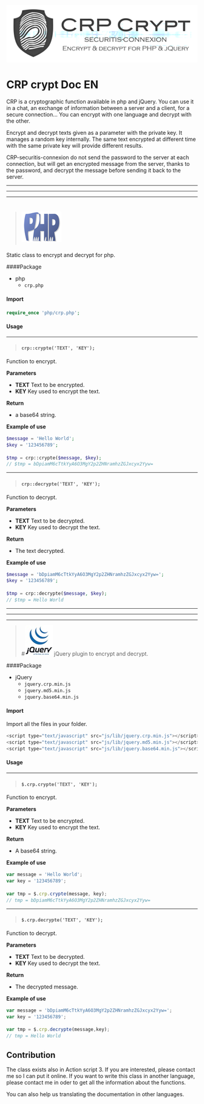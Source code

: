 ![logo](../img/CRPLogo.png)

# CRP crypt Doc EN

CRP is a cryptographic function available in php and jQuery. You can use it in a chat, an exchange of information between a server and a client, for a secure connection… You can encrypt with one language and decrypt with the other.

Encrypt and decrypt texts given as a parameter with the private key. It manages a random key internally. The same text encrypted at different time with the same private key will provide different results.

CRP-securitis-connexion do not send the password to the server at each connection, but will get an encrypted message from the server, thanks to the password, and decrypt the message before sending it back to the server.

***
***
***

> # ![icone](../img/php.png)
Static class to encrypt and decrypt for php.


####Package
* php
	* `crp.php`

#### Import
```php
require_once 'php/crp.php';
```

#### Usage
***
> #### `crp::crypte('TEXT', 'KEY');`
Function to encrypt.

**Parameters**
* **TEXT** Text to be encrypted.
* **KEY** Key used to encrypt the text.

**Return**
* a base64 string.

**Example of use**
```php
$message = 'Hello World';
$key = '123456789';

$tmp = crp::crypte($message, $key);
// $tmp = bDpiamM6cTtkYyA6O3MgY2p2ZHNramhzZGJxcyx2Yyw=
```

***

> #### `crp::decrypte('TEXT', 'KEY');`
Function to decrypt.

**Parameters**
* **TEXT** Text to be decrypted.
* **KEY** Key used to decrypt the text.

**Return**
* The text decrypted.

**Example of use**

```php
$message = 'bDpiamM6cTtkYyA6O3MgY2p2ZHNramhzZGJxcyx2Yyw=';
$key = '123456789';
	
$tmp = crp::decrypte($message, $key);
// $tmp = Hello World
```
***
***
***

> #![icone](../img/jquery.png) 
jQuery plugin to encrypt and decrypt.

####Package
* jQuery
	* `jquery.crp.min.js`
	* `jquery.md5.min.js`
	* `jquery.base64.min.js`

#### Import
Import all the files in your folder.
```js
<script type="text/javascript" src="js/lib/jquery.crp.min.js"></script>
<script type="text/javascript" src="js/lib/jquery.md5.min.js"></script>
<script type="text/javascript" src="js/lib/jquery.base64.min.js"></script>
```

#### Usage

***

> #### `$.crp.crypte('TEXT', 'KEY');`
Function to encrypt.

**Parameters**
* **TEXT** Text to be encrypted.
* **KEY** Key used to encrypt the text.

**Return**
* A base64 string.

**Example of use**
```js
var message = 'Hello World';
var key = '123456789';
	
var tmp = $.crp.crypte(message, key);
// tmp = bDpiamM6cTtkYyA6O3MgY2p2ZHNramhzZGJxcyx2Yyw=
```

***

> #### `$.crp.decrypte('TEXT', 'KEY');`
Function to decrypt.

**Parameters**
* **TEXT** Text to be decrypted.
* **KEY** Key used to decrypt the text.

**Return**
* The decrypted message.

**Example of use**
```js
var message = 'bDpiamM6cTtkYyA6O3MgY2p2ZHNramhzZGJxcyx2Yyw=';
var key = '123456789';
	
var tmp = $.crp.decrypte(message,key);
// tmp = Hello World
```

## Contribution

The class exists also in Action script 3. If you are interested, please contact me so I can put it online. If you want to write this class in another language, please contact me in oder to get all the information about the functions.

You can also help us translating the documentation in other languages.